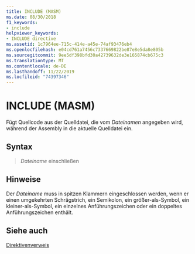```yaml
---
title: INCLUDE (MASM)
ms.date: 08/30/2018
f1_keywords:
- include
helpviewer_keywords:
- INCLUDE directive
ms.assetid: 1c7964ee-715c-414e-a45e-74af93476eb4
ms.openlocfilehash: e04cd761a7456c7337669822be87e8e5da8e805b
ms.sourcegitcommit: 9ee5df398bfd30a42739632de3e165874cb675c3
ms.translationtype: MT
ms.contentlocale: de-DE
ms.lasthandoff: 11/22/2019
ms.locfileid: "74397346"
---
```

# <a name="include-masm"></a>INCLUDE (MASM)

Fügt Quellcode aus der Quelldatei, die vom *Dateinamen* angegeben wird, während der Assembly in die aktuelle Quelldatei ein.

## <a name="syntax"></a>Syntax

> *Dateiname* einschließen

## <a name="remarks"></a>Hinweise

Der *Dateiname* muss in spitzen Klammern eingeschlossen werden, wenn er einen umgekehrten Schrägstrich, ein Semikolon, ein größer-als-Symbol, ein kleiner-als-Symbol, ein einzelnes Anführungszeichen oder ein doppeltes Anführungszeichen enthält.

## <a name="see-also"></a>Siehe auch

[Direktivenverweis](directives-reference.md)
